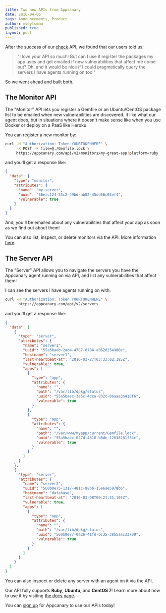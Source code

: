 ```yaml
---
title: Two new APIs from Appcanary
date: 2016-04-06
tags: Announcements, Product
author: mveytsman
published: true
layout: post
---
```


After the success of our [check](http://blog.appcanary.com/2016/new-api-centos-support.html) API, we found that our users told us:

>"I love your API so much! But can I use it register the packages my app uses and get emailed if new vulnerabilities that affect me come out? Oh, and it would be nice if I could pragmatically query the servers I have agents running on too!"

So we went ahead and built both.

## The Monitor API

The "Monitor" API lets you register a Gemfile or an Ubuntu/CentOS package list to be emailed when new vulnerabilities are discovered. It like what our agent does, but in situations where it doesn't make sense like when you use Docker or deploy on a PaaS like Heroku.

You can register a new monitor by:

~~~bash
curl -H "Authorization: Token YOURTOKENHERE" \
     -X POST -F file=@./Gemfile.lock \
     https://appcanary.com/api/v2/monitors/my-great-app?platform=ruby
~~~

and you'll get a response like:

~~~json
{
  "data": {
    "type": "monitor",
    "attributes": {
      "name": "my-server",
      "uuid": "56eac124-35c2-49bd-ab02-45de56c03ef4",
      "vulnerable": true
    }
  }
}
~~~

And, you'll be emailed about any vulnerabilities that affect your app as soon as we find out about them!

You can also list, inspect, or delete monitors via the API. More information [here](https://appcanary.com/docs#create-monitor).


## The Server API

The "Server" API allows you to navigate the servers you have the Appcanary agent running on via API, and list any vulnerabilities that affect them!

I can see the servers I have agents running on with:
~~~bash
curl -H "Authorization: Token YOURTOKENHERE" \
      https://appcanary.com/api/v2/servers
~~~

and you'll get a response like:

~~~json
{
  "data": [
    {
      "type": "server",
      "attributes": {
        "name": "server1",
        "uuid": "55a5baeb-2ad4-4787-8784-a062d254900e",
        "hostname": "server1",
        "last-heartbeat-at": "2016-03-27T03:33:02.185Z",
        "vulnerable": true,
        "apps": [
          {
            "type": "app",
            "attributes": {
              "name": "",
              "path": "/var/lib/dpkg/status",
              "uuid": "55a5baec-3e5c-4cca-832c-06aaa36418f6",
              "vulnerable": true
            }
          },
          {
            "type": "app",
            "attributes": {
              "name": "",
              "path": "/var/www/myapp/current/Gemfile.lock",
              "uuid": "55a5baec-027d-4618-b8de-12638281f34c",
              "vulnerable": true
            }
          }
        ]
      }
    },
    {
      "type": "server",
      "attributes": {
        "name": "server2",
        "uuid": "560b0e75-1317-481c-98bb-15e6ae5978b6",
        "hostname": "database",
        "last-heartbeat-at": "2016-03-08T00:21:31.105Z",
        "vulnerable": true,
        "apps": [
          {
            "type": "app",
            "attributes": {
              "name": "",
              "path": "/var/lib/dpkg/status",
              "uuid": "560b0e77-0a26-41fd-bc35-38b5aac33709",
              "vulnerable": true
            }
          }
        ]
      }
    }
  ]
}
~~~

You can also inspect or delete any server with an agent on it via the API.

Our API fully supports **Ruby**, **Ubuntu**, and **CentOS 7**! Learn more about how to use it by visiting [the docs page](https://appcanary.com/docs).

You can [sign up](https://appcanary.com/sign_up) for Appcanary to use our APIs today!
